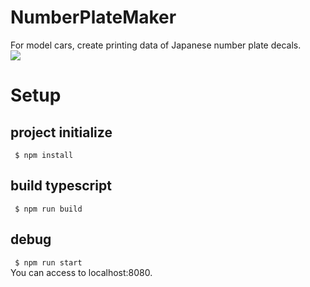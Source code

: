 # NumberPlateMaker
For model cars, create printing data of Japanese number plate decals.  
![](https://user-images.githubusercontent.com/43490453/50562530-d3e7a400-0d57-11e9-9a76-9ef2090491e1.jpg)

# Setup
## project initialize
``` $ npm install```

## build typescript
``` $ npm run build```

## debug
``` $ npm run start```  
You can access to localhost:8080.
